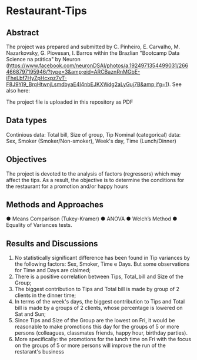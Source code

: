 # Restaurant-Tips

## Abstract
The project was prepared and submitted by C. Pinheiro, E. Carvalho, M. Nazarkovsky, G. Piovesan, I. Barros within the Brazlian "Bootcamp Data Science na prática" by Neuron (https://www.facebook.com/neuronDSAI/photos/a.1924971354499031/2664668797195946/?type=3&amp;eid=ARCBaznRnMGbE-iFheLbf7HyZpHcxpz7vT-F8J9Yl9_BrqHtwnjLsmdbyaE4l4nbEJKXWdg2aLyGuj7B&amp;ifg=1). See also here:

The project file is uploaded in this repository as PDF

## Data types
Continious data: Total bill, Size of group, Tip 
Nominal (categorical) data: Sex, Smoker (Smoker/Non-smoker), Week's day, Time (Lunch/Dinner)

## Objectives
The project is devoted to the analysis of factors (regressors) which may affect the tips. As a result, the objective is to determine the conditions for the restaurant for a promotion and/or happy hours  

## Methods and Approaches
● Means Comparison (Tukey-Kramer)
● ANOVA
● Welch’s Method
● Equality of Variances tests.

## Results and Discussions
1. No statistically significant difference has been found in Tip variances by the following factors: Sex, Smoker, Time e Days. But some observations for Time and Days are claimed;
2. There is a positive correlation between Tips, Total_bill and Size of the Group;
3. The biggest contribution to Tips and Total bill is made by group of 2 clients in the dinner time;
4. In terms of the week's days, the biggest contribution to Tips and Total bill is made by a groups of 2 clients, whose percentage is lowered on Sat and Sun;
5. Since Tips and Size of the Group are the lowest on Fri, it would be reasonable to make promotions this day for the groups of 5 or more persons (colleagues, classmates friends, happy hour, birthday parties).
6. More specifically: the promotions for the lunch time on Fri with the focus on the groups of 5 or more persons will improve the run of the restarant's business 
